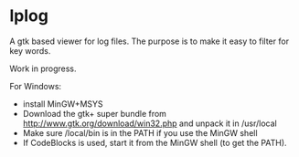 lplog
=====

A gtk based viewer for log files.
The purpose is to make it easy to filter for key words.

Work in progress.

For Windows:
* install MinGW+MSYS
* Download the gtk+ super bundle from http://www.gtk.org/download/win32.php and unpack it in /usr/local
* Make sure /local/bin is in the PATH if you use the MinGW shell
* If CodeBlocks is used, start it from the MinGW shell (to get the PATH).
